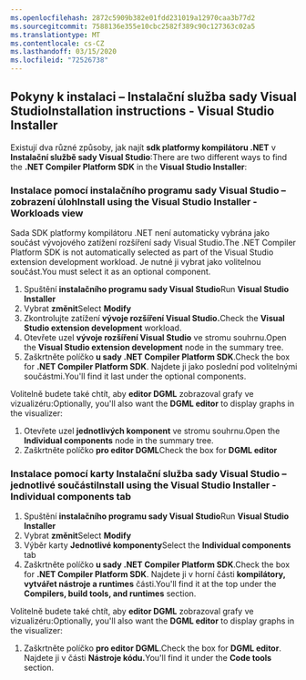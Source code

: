 ```yaml
---
ms.openlocfilehash: 2872c5909b382e01fdd231019a12970caa3b77d2
ms.sourcegitcommit: 7588136e355e10cbc2582f389c90c127363c02a5
ms.translationtype: MT
ms.contentlocale: cs-CZ
ms.lasthandoff: 03/15/2020
ms.locfileid: "72526738"
---
```

## <a name="installation-instructions---visual-studio-installer"></a><span data-ttu-id="240a3-101">Pokyny k instalaci – Instalační služba sady Visual Studio</span><span class="sxs-lookup"><span data-stu-id="240a3-101">Installation instructions - Visual Studio Installer</span></span>

<span data-ttu-id="240a3-102">Existují dva různé způsoby, jak najít **sdk platformy kompilátoru .NET** v **Instalační službě sady Visual Studio**:</span><span class="sxs-lookup"><span data-stu-id="240a3-102">There are two different ways to find the **.NET Compiler Platform SDK** in the **Visual Studio Installer**:</span></span>

### <a name="install-using-the-visual-studio-installer---workloads-view"></a><span data-ttu-id="240a3-103">Instalace pomocí instalačního programu sady Visual Studio – zobrazení úloh</span><span class="sxs-lookup"><span data-stu-id="240a3-103">Install using the Visual Studio Installer - Workloads view</span></span>

<span data-ttu-id="240a3-104">Sada SDK platformy kompilátoru .NET není automaticky vybrána jako součást vývojového zatížení rozšíření sady Visual Studio.</span><span class="sxs-lookup"><span data-stu-id="240a3-104">The .NET Compiler Platform SDK is not automatically selected as part of the Visual Studio extension development workload.</span></span> <span data-ttu-id="240a3-105">Je nutné ji vybrat jako volitelnou součást.</span><span class="sxs-lookup"><span data-stu-id="240a3-105">You must select it as an optional component.</span></span>

1. <span data-ttu-id="240a3-106">Spuštění **instalačního programu sady Visual Studio**</span><span class="sxs-lookup"><span data-stu-id="240a3-106">Run **Visual Studio Installer**</span></span>
1. <span data-ttu-id="240a3-107">Vybrat **změnit**</span><span class="sxs-lookup"><span data-stu-id="240a3-107">Select **Modify**</span></span>
1. <span data-ttu-id="240a3-108">Zkontrolujte zatížení **vývoje rozšíření Visual Studio.**</span><span class="sxs-lookup"><span data-stu-id="240a3-108">Check the **Visual Studio extension development** workload.</span></span>
1. <span data-ttu-id="240a3-109">Otevřete uzel **vývoje rozšíření Visual Studio** ve stromu souhrnu.</span><span class="sxs-lookup"><span data-stu-id="240a3-109">Open the **Visual Studio extension development** node in the summary tree.</span></span>
1. <span data-ttu-id="240a3-110">Zaškrtněte políčko **u sady .NET Compiler Platform SDK**.</span><span class="sxs-lookup"><span data-stu-id="240a3-110">Check the box for **.NET Compiler Platform SDK**.</span></span> <span data-ttu-id="240a3-111">Najdete ji jako poslední pod volitelnými součástmi.</span><span class="sxs-lookup"><span data-stu-id="240a3-111">You'll find it last under the optional components.</span></span>

<span data-ttu-id="240a3-112">Volitelně budete také chtít, aby **editor DGML** zobrazoval grafy ve vizualizéru:</span><span class="sxs-lookup"><span data-stu-id="240a3-112">Optionally, you'll also want the **DGML editor** to display graphs in the visualizer:</span></span>

1. <span data-ttu-id="240a3-113">Otevřete uzel **jednotlivých komponent** ve stromu souhrnu.</span><span class="sxs-lookup"><span data-stu-id="240a3-113">Open the **Individual components** node in the summary tree.</span></span>
1. <span data-ttu-id="240a3-114">Zaškrtněte políčko **pro editor DGML**</span><span class="sxs-lookup"><span data-stu-id="240a3-114">Check the box for **DGML editor**</span></span>

### <a name="install-using-the-visual-studio-installer---individual-components-tab"></a><span data-ttu-id="240a3-115">Instalace pomocí karty Instalační služba sady Visual Studio – jednotlivé součásti</span><span class="sxs-lookup"><span data-stu-id="240a3-115">Install using the Visual Studio Installer - Individual components tab</span></span>

1. <span data-ttu-id="240a3-116">Spuštění **instalačního programu sady Visual Studio**</span><span class="sxs-lookup"><span data-stu-id="240a3-116">Run **Visual Studio Installer**</span></span>
1. <span data-ttu-id="240a3-117">Vybrat **změnit**</span><span class="sxs-lookup"><span data-stu-id="240a3-117">Select **Modify**</span></span>
1. <span data-ttu-id="240a3-118">Výběr karty **Jednotlivé komponenty**</span><span class="sxs-lookup"><span data-stu-id="240a3-118">Select the **Individual components** tab</span></span>
1. <span data-ttu-id="240a3-119">Zaškrtněte políčko **u sady .NET Compiler Platform SDK**.</span><span class="sxs-lookup"><span data-stu-id="240a3-119">Check the box for **.NET Compiler Platform SDK**.</span></span> <span data-ttu-id="240a3-120">Najdete ji v horní části **kompilátory, vytvářet nástroje a runtimes** části.</span><span class="sxs-lookup"><span data-stu-id="240a3-120">You'll find it at the top under the **Compilers, build tools, and runtimes** section.</span></span>

<span data-ttu-id="240a3-121">Volitelně budete také chtít, aby **editor DGML** zobrazoval grafy ve vizualizéru:</span><span class="sxs-lookup"><span data-stu-id="240a3-121">Optionally, you'll also want the **DGML editor** to display graphs in the visualizer:</span></span>

1. <span data-ttu-id="240a3-122">Zaškrtněte políčko **pro editor DGML**.</span><span class="sxs-lookup"><span data-stu-id="240a3-122">Check the box for **DGML editor**.</span></span> <span data-ttu-id="240a3-123">Najdete ji v části **Nástroje kódu.**</span><span class="sxs-lookup"><span data-stu-id="240a3-123">You'll find it under the **Code tools** section.</span></span>

